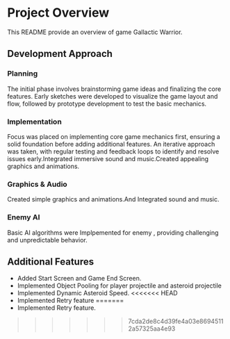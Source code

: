 
# Project Overview

This README provide an overview of game Gallactic Warrior.


## Development Approach

 ### Planning    
  The initial phase involves brainstorming game ideas and finalizing the core features. Early sketches were developed to visualize the game layout and flow, followed by prototype development to test the basic mechanics.

 ### Implementation
 Focus was placed on implementing core game mechanics first, ensuring a solid foundation before     		    adding additional features. An iterative approach was taken, with regular testing and feedback 		    loops to identify and resolve issues early.Integrated immersive sound and music.Created appealing graphics and animations.

### Graphics & Audio
Created simple graphics and animations.And  Integrated sound and music.

### Enemy AI
Basic AI algorithms were Implpemented for enemy , providing challenging and unpredictable behavior.

## Additional Features


- Added Start Screen and Game End Screen.
- Implemented Object Pooling for player projectile and asteroid projectile
- Implemented Dynamic Asteroid  Speed.
<<<<<<< HEAD
- Implemented Retry feature
=======
- Implemented Retry feature.
>>>>>>> 7cda2de8c4d39fe4a03e86945112a57325aa4e93


